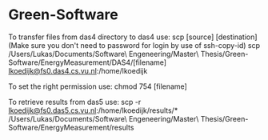 # Green-Software


To transfer files from das4 directory to das4 use:
scp [source] [destination] (Make sure you don't need to password for login by use of ssh-copy-id)
scp /Users/Lukas/Documents/Software\ Engeneering/Master\ Thesis/Green-Software/EnergyMeasurement/DAS4/[filename] lkoedijk@fs0.das4.cs.vu.nl:/home/lkoedijk

To set the right permission use: chmod 754 [filename]

To retrieve results from das5 use:
scp -r lkoedijk@fs0.das5.cs.vu.nl:/home/lkoedijk/results/* /Users/Lukas/Documents/Software\ Engeneering/Master\ Thesis/Green-Software/EnergyMeasurement/results
